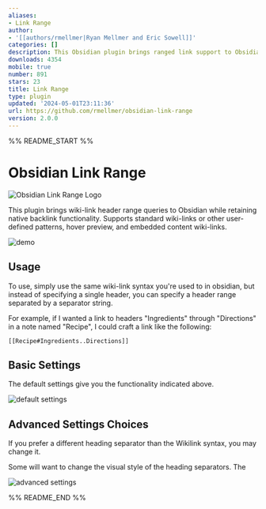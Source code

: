 ```yaml
---
aliases:
- Link Range
author:
- '[[authors/rmellmer|Ryan Mellmer and Eric Sowell]]'
categories: []
description: This Obsidian plugin brings ranged link support to Obsidian.
downloads: 4354
mobile: true
number: 891
stars: 23
title: Link Range
type: plugin
updated: '2024-05-01T23:11:36'
url: https://github.com/rmellmer/obsidian-link-range
version: 2.0.0
---
```


%% README_START %%

# Obsidian Link Range

![Obsidian Link Range Logo](https://user-images.githubusercontent.com/23059902/225677761-c36b01a6-6194-4d83-a130-a1d7561b8359.png)

This plugin brings wiki-link header range queries to Obsidian while retaining native backlink functionality. Supports standard wiki-links or other user-defined patterns, hover preview, and embedded content wiki-links.

![demo](https://raw.githubusercontent.com/rmellmer/obsidian-link-range/HEAD/docs/demo-2.gif)

## Usage
To use, simply use the same wiki-link syntax you're used to in obsidian, but instead of specifying a single header, you can specify a header range separated by a separator string.

For example, if I wanted a link to headers "Ingredients" through "Directions" in a note named "Recipe", I could craft a link like the following:

`[[Recipe#Ingredients..Directions]]`

## Basic Settings

The default settings give you the functionality indicated above.

![default settings](https://raw.githubusercontent.com/rmellmer/obsidian-link-range/HEAD/docs/default-settings.png)

## Advanced Settings Choices

If you prefer a different heading separator than the Wikilink syntax, you may change it.

Some will want to change the visual style of the heading separators. The 

![advanced settings](https://raw.githubusercontent.com/rmellmer/obsidian-link-range/HEAD/docs/advanced-settings.png)


%% README_END %%